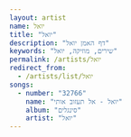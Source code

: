 ```yaml
---
layout: artist
name: יואל
title: "יואל"
description: "דף האמן יואל"
keywords: "שירים, מוזיקה, יואל"
permalink: /artists/יואל
redirect_from:
  - /artists/list/יואל
songs:
  - number: "32766"
    name: "יואל - אל תעזוב אותי"
    album: "סינגלים"
    artist: "יואל"
---
```

